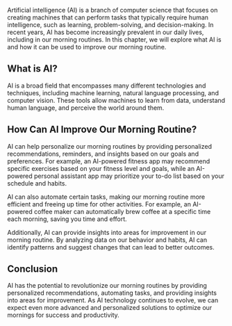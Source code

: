 
Artificial intelligence (AI) is a branch of computer science that focuses on creating machines that can perform tasks that typically require human intelligence, such as learning, problem-solving, and decision-making. In recent years, AI has become increasingly prevalent in our daily lives, including in our morning routines. In this chapter, we will explore what AI is and how it can be used to improve our morning routine.

What is AI?
-----------

AI is a broad field that encompasses many different technologies and techniques, including machine learning, natural language processing, and computer vision. These tools allow machines to learn from data, understand human language, and perceive the world around them.

How Can AI Improve Our Morning Routine?
---------------------------------------

AI can help personalize our morning routines by providing personalized recommendations, reminders, and insights based on our goals and preferences. For example, an AI-powered fitness app may recommend specific exercises based on your fitness level and goals, while an AI-powered personal assistant app may prioritize your to-do list based on your schedule and habits.

AI can also automate certain tasks, making our morning routine more efficient and freeing up time for other activities. For example, an AI-powered coffee maker can automatically brew coffee at a specific time each morning, saving you time and effort.

Additionally, AI can provide insights into areas for improvement in our morning routine. By analyzing data on our behavior and habits, AI can identify patterns and suggest changes that can lead to better outcomes.

Conclusion
----------

AI has the potential to revolutionize our morning routines by providing personalized recommendations, automating tasks, and providing insights into areas for improvement. As AI technology continues to evolve, we can expect even more advanced and personalized solutions to optimize our mornings for success and productivity.

